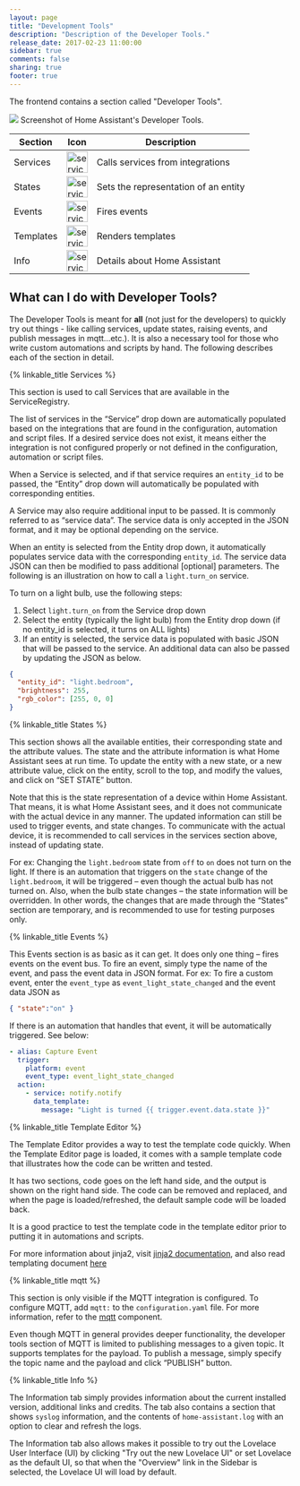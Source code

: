 ```yaml
---
layout: page
title: "Development Tools"
description: "Description of the Developer Tools."
release_date: 2017-02-23 11:00:00
sidebar: true
comments: false
sharing: true
footer: true
---
```


The frontend contains a section called "Developer Tools".

<p class='img'>
<img src='/images/screenshots/developer-tools.png' />
Screenshot of Home Assistant's Developer Tools.
</p>

| Section | Icon | Description |
| ------- |------| ----- |
| Services | <img src='/images/screenshots/developer-tool-services-icon.png' alt='service developer tool icon' class="no-shadow" height="38" /> | Calls services from integrations |
| States | <img src='/images/screenshots/developer-tool-states-icon.png' alt='service developer tool icon' class="no-shadow" height="38" /> | Sets the representation of an entity |
| Events | <img src='/images/screenshots/developer-tool-events-icon.png' alt='service developer tool icon' class="no-shadow" height="38" /> | Fires events |
| Templates | <img src='/images/screenshots/developer-tool-templates-icon.png' alt='service developer tool icon' class="no-shadow" height="38" /> | Renders templates |
| Info | <img src='/images/screenshots/developer-tool-about-icon.png' alt='service developer tool icon' class="no-shadow" height="38" /> | Details about Home Assistant |

## What can I do with Developer Tools?
The Developer Tools is meant for **all** (not just for the developers) to quickly try out things - like calling services, update states, raising events, and publish messages in mqtt…etc.). It is also a necessary tool for those who write custom automations and scripts by hand. The following describes each of the section in detail.

{% linkable_title Services %}

This section is used to call Services that are available in the ServiceRegistry.

The list of services in the “Service” drop down are automatically populated based on the integrations that are found in the configuration, automation and script files.  If a desired service does not exist, it means either the integration is not configured properly or not defined in the configuration, automation or script files.

When a Service is selected, and if that service requires an `entity_id` to be passed, the “Entity” drop down will automatically be populated with corresponding entities.

A Service may also require additional input to be passed. It is commonly referred to as “service data”. The service data is only accepted in the JSON format, and it may be optional depending on the service.

When an entity is selected from the Entity drop down, it automatically populates service data with the corresponding `entity_id`. The service data JSON can then be modified to pass additional \[optional\] parameters. The following is an illustration on how to call a `light.turn_on` service.

To turn on a light bulb, use the following steps:
1.	Select `light.turn_on` from the Service drop down
2.	Select the entity (typically the light bulb) from the Entity drop down (if no entity_id is selected, it turns on ALL lights)
3.	If an entity is selected, the service data is populated with basic JSON that will be passed to the service. An additional data can also be passed by updating the JSON as below.

```json
{
  "entity_id": "light.bedroom",
  "brightness": 255,
  "rgb_color": [255, 0, 0]
}
```
{% linkable_title States %}

This section shows all the available entities, their corresponding state and the attribute values. The state and the attribute information is what Home Assistant sees at run time. To update the entity with a new state, or a new attribute value, click on the entity, scroll to the top, and modify the values, and click on “SET STATE” button.

Note that this is the state representation of a device within Home Assistant. That means, it is what Home Assistant sees, and it does not communicate with the actual device in any manner. The updated information can still be used to trigger events, and state changes. To communicate with the actual device, it is recommended to call services in the services section above, instead of updating state.

For ex: Changing the `light.bedroom` state from `off` to `on` does not turn on the light. If there is an automation that triggers on the `state` change of the `light.bedroom`, it will be triggered – even though the actual bulb has not turned on. Also, when the bulb state changes – the state information will be overridden. In other words, the changes that are made through the “States” section are temporary, and is recommended to use for testing purposes only.

{% linkable_title Events %}

This Events section is as basic as it can get. It does only one thing – fires events on the event bus.
To fire an event, simply type the name of the event, and pass the event data in JSON format.
For ex: To fire a custom event, enter the `event_type` as `event_light_state_changed` and the event data JSON as

```json
{ "state":"on" }
```

If there is an automation that handles that event, it will be automatically triggered. See below:
```yaml
- alias: Capture Event
  trigger:
    platform: event
    event_type: event_light_state_changed
  action:
    - service: notify.notify
      data_template:
        message: "Light is turned {{ trigger.event.data.state }}"
```

{% linkable_title Template Editor %}

The Template Editor provides a way to test the template code quickly. When the Template Editor page is loaded, it comes with a sample template code that illustrates how the code can be written and tested.

It has two sections, code goes on the left hand side, and the output is shown on the right hand side. The code can be removed and replaced, and when the page is loaded/refreshed, the default sample code will be loaded back.

It is a good practice to test the template code in the template editor prior to putting it in automations and scripts.

For more information about jinja2, visit [jinja2 documentation](http://jinja.pocoo.org/docs/dev/templates/), and also read templating document [here](/topics/templating/)


{% linkable_title mqtt %}

This section is only visible if the MQTT integration is configured. To configure MQTT, add `mqtt:` to the `configuration.yaml` file. For more information, refer to the [mqtt](/components/mqtt/) component.

Even though MQTT in general provides deeper functionality, the developer tools section of MQTT is limited to publishing messages to a given topic. It supports templates for the payload. To publish a message, simply specify the topic name and the payload and click “PUBLISH” button.

{% linkable_title Info %}

The Information tab simply provides information about the current installed version, additional links and credits. The tab also contains a section that shows `syslog` information, and the contents of `home-assistant.log` with an option to clear and refresh the logs.

The Information tab also allows makes it possible to try out the Lovelace User Interface (UI) by clicking "Try out the new Lovelace UI" or set Lovelace as the default UI, so that when the "Overview" link in the Sidebar is selected, the Lovelace UI will load by default.

